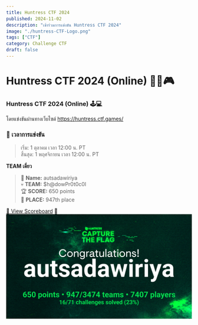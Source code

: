 ```yaml
---
title: Huntress CTF 2024
published: 2024-11-02
description: "เข้าร่วมการแข่งขัน Huntress CTF 2024"
image: "./huntress-CTF-Logo.png"
tags: ["CTF"]
category: Challenge CTF
draft: false
---
```


# Huntress CTF 2024 (Online) 🕵️‍♀️🎮

### Huntress CTF 2024 (Online) 🕹️💻

โดยแข่งขันผ่านทางเว็บไซต์ https://huntress.ctf.games/

### 📅 เวลาการแข่งขัน
> เริ่ม: 1 ตุลาคม เวลา 12:00 น. PT\
> สิ้นสุด: 1 พฤศจิกายน เวลา 12:00 น. PT

**TEAM เดี่ยว**
> 👤 **Name:** autsadawiriya  
> 💀 **TEAM:** $h@dowPr0t0c0l  
> 🏆 **SCORE:** 650 points  
> 📍 **PLACE:** 947th place  

[🔗 View Scoreboard](https://huntress.ctf.games/scoreboard) 🎯
![](./cert.png)